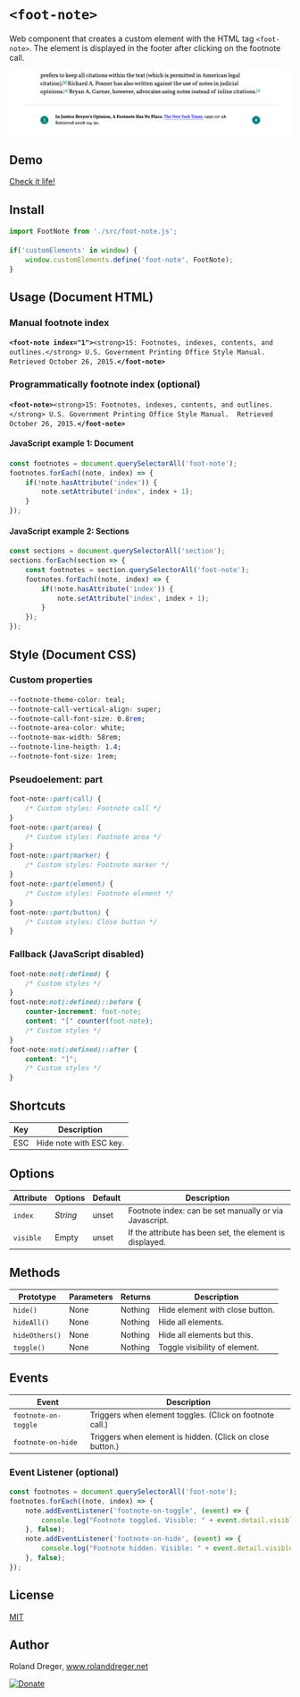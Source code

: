 # `<foot-note>`

Web component that creates a custom element with the HTML tag `<foot-note>`. The element is displayed in the footer after clicking on the footnote call.

<img src="https://github.com/RolandDreger/web-components/raw/master/foot-note/foot-note_web_component.png" title="Footnote web component" alt="Footnote web component">


## Demo

[Check it life!](https://rolanddreger.github.io/web-component-demo/foot-note/) 


## Install

```javascript
import FootNote from './src/foot-note.js';

if('customElements' in window) {
	window.customElements.define('foot-note', FootNote);
}
```


## Usage (Document HTML)
### Manual footnote index

**`<foot-note index="1">`**`<strong>15: Footnotes, indexes, contents, and outlines.</strong> U.S. Government Printing Office Style Manual.  Retrieved October 26, 2015.`**`</foot-note>`**

### Programmatically footnote index (optional)

**`<foot-note>`**`<strong>15: Footnotes, indexes, contents, and outlines.</strong> U.S. Government Printing Office Style Manual.  Retrieved October 26, 2015.`**`</foot-note>`**

#### JavaScript example 1: Document

```javascript
const footnotes = document.querySelectorAll('foot-note');
footnotes.forEach((note, index) => {
	if(!note.hasAttribute('index')) {
		note.setAttribute('index', index + 1);
	}
});
```

#### JavaScript example 2: Sections
```javascript
const sections = document.querySelectorAll('section');
sections.forEach(section => {
	const footnotes = section.querySelectorAll('foot-note');
	footnotes.forEach((note, index) => {
		if(!note.hasAttribute('index')) {
			note.setAttribute('index', index + 1);
		}
	});
});
```


## Style (Document CSS)
### Custom properties
```css
--footnote-theme-color: teal;
--footnote-call-vertical-align: super;
--footnote-call-font-size: 0.8rem;
--footnote-area-color: white;
--footnote-max-width: 58rem;
--footnote-line-heigth: 1.4;
--footnote-font-size: 1rem;
```

### Pseudoelement: part
```css
foot-note::part(call) {
	/* Custom styles: Footnote call */
}
foot-note::part(area) {
	/* Custom styles: Footnote area */
}
foot-note::part(marker) {
	/* Custom styles: Footnote marker */
}
foot-note::part(element) {
	/* Custom styles: Footnote element */
}
foot-note::part(button) {
	/* Custom styles: Close button */
}
```

### Fallback (JavaScript disabled)
```css
foot-note:not(:defined) {
	/* Custom styles */
}
foot-note:not(:defined)::before {
	counter-increment: foot-note;                  
  	content: "[" counter(foot-note);
	/* Custom styles */
}
foot-note:not(:defined)::after {             
  	content: "]";
	/* Custom styles */
}
```

## Shortcuts

| Key | Description            |
| --- | ---------------------- |
| ESC | Hide note with ESC key.|


## Options

| Attribute | Options  | Default | Description                                              | 
| --------- | -------- | ------- | -------------------------------------------------------- | 
| `index`   | *String* | unset   | Footnote index: can be set manually or via Javascript.   | 
| `visible` | Empty    | unset   | If the attribute has been set, the element is displayed. |


## Methods

| Prototype      | Parameters | Returns | Description                     | 
| ------------   | ---------- | ------- | ------------------------------- | 
| `hide() `      | None       | Nothing | Hide element with close button. | 
| `hideAll()`    | None       | Nothing | Hide all elements.              |
| `hideOthers()` | None       | Nothing | Hide all elements but this.     |
| `toggle()`     | None       | Nothing | Toggle visibility of element.   |


## Events

| Event                | Description                                               | 
| -------------------- | --------------------------------------------------------- | 
| `footnote-on-toggle` | Triggers when element toggles. (Click on footnote call.)  | 
| `footnote-on-hide`   | Triggers when element is hidden. (Click on close button.) |

### Event Listener (optional)
```javascript
const footnotes = document.querySelectorAll('foot-note');
footnotes.forEach((note, index) => {
	note.addEventListener('footnote-on-toggle', (event) => {
		console.log("Footnote toggled. Visible: " + event.detail.visible);
	}, false);
	note.addEventListener('footnote-on-hide', (event) => {
		console.log("Footnote hidden. Visible: " + event.detail.visible);
	}, false);
});
```


## License

[MIT](https://github.com/RolandDreger/web-components/blob/master/MIT-LICENSE.md)


## Author

Roland Dreger, www.rolanddreger.net

[![Donate](https://img.shields.io/badge/Donate-PayPal-green.svg)](https://www.paypal.com/cgi-bin/webscr?cmd=_donations&business=roland%2edreger%40a1%2enet&lc=AT&item_name=Roland%20Dreger%20%2f%20Donation%20for%20script%20development%20Kirby-Data-Importer&currency_code=EUR&bn=PP%2dDonationsBF%3abtn_donateCC_LG%2egif%3aNonHosted)
